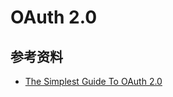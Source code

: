 # OAuth 2.0

## 参考资料

- [The Simplest Guide To OAuth 2.0](https://darutk.medium.com/the-simplest-guide-to-oauth-2-0-8c71bd9a15bb)